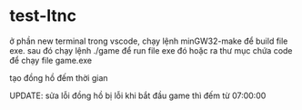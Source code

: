 # test-ltnc
ở phần new terminal trong vscode, chạy lệnh minGW32-make để build file exe.
sau đó chạy lệnh ./game để run file exe đó
hoặc ra thư mục chứa code để chạy file game.exe

tạo đồng hồ đếm thời gian

UPDATE:
sửa lỗi đồng hồ bị lỗi khi bắt đầu game thì đếm từ 07:00:00


